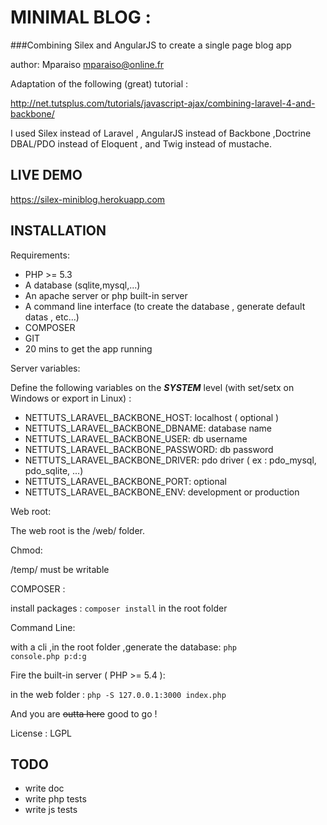 MINIMAL BLOG :
==============

###Combining Silex and AngularJS to create a single page blog app

author: Mparaiso mparaiso@online.fr

Adaptation of the following (great) tutorial :

http://net.tutsplus.com/tutorials/javascript-ajax/combining-laravel-4-and-backbone/

I used Silex instead of Laravel , AngularJS instead of Backbone ,Doctrine DBAL/PDO instead of Eloquent , and Twig instead of mustache.

## LIVE DEMO

https://silex-miniblog.herokuapp.com

## INSTALLATION

Requirements:

+ PHP >= 5.3
+ A database (sqlite,mysql,...)
+ An apache server or php built-in server
+ A command line interface (to create the database , generate default datas , etc...)
+ COMPOSER
+ GIT
+ 20 mins to get the app running

Server variables:

Define the following variables on the ***SYSTEM*** level (with set/setx on Windows or export in Linux) :

+ NETTUTS_LARAVEL_BACKBONE_HOST: localhost ( optional )
+ NETTUTS_LARAVEL_BACKBONE_DBNAME: database name
+ NETTUTS_LARAVEL_BACKBONE_USER: db username
+ NETTUTS_LARAVEL_BACKBONE_PASSWORD: db password
+ NETTUTS_LARAVEL_BACKBONE_DRIVER: pdo driver ( ex  : pdo_mysql, pdo_sqlite, ...)
+ NETTUTS_LARAVEL_BACKBONE_PORT: optional
+ NETTUTS_LARAVEL_BACKBONE_ENV: development or production

Web root:

The web root is the /web/ folder.

Chmod:

/temp/ must be writable

COMPOSER :

install packages : <code>composer install</code> in the root folder

Command Line:

with a cli ,in the root folder ,generate the database: <code>php console.php p:d:g</code>

Fire the built-in server ( PHP >= 5.4 ):

in the web folder : <code>php -S 127.0.0.1:3000 index.php</code>

And you are <del>outta here</del> good to go !

License : LGPL

## TODO

+ write doc
+ write php tests
+ write js tests



